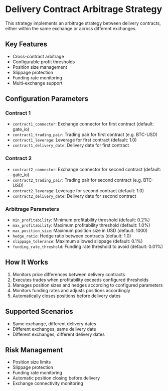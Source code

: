 # Delivery Contract Arbitrage Strategy

This strategy implements an arbitrage strategy between delivery contracts, either within the same exchange or across different exchanges.

## Key Features

- Cross-contract arbitrage
- Configurable profit thresholds
- Position size management
- Slippage protection
- Funding rate monitoring
- Multi-exchange support

## Configuration Parameters

### Contract 1
- `contract1_connector`: Exchange connector for first contract (default: gate_io)
- `contract1_trading_pair`: Trading pair for first contract (e.g. BTC-USD)
- `contract1_leverage`: Leverage for first contract (default: 1.0)
- `contract1_delivery_date`: Delivery date for first contract

### Contract 2
- `contract2_connector`: Exchange connector for second contract (default: gate_io)
- `contract2_trading_pair`: Trading pair for second contract (e.g. BTC-USD)
- `contract2_leverage`: Leverage for second contract (default: 1.0)
- `contract2_delivery_date`: Delivery date for second contract

### Arbitrage Parameters
- `min_profitability`: Minimum profitability threshold (default: 0.2%)
- `max_profitability`: Maximum profitability threshold (default: 1.0%)
- `max_position_size`: Maximum position size in USD (default: 1000)
- `hedge_ratio`: Hedge ratio between contracts (default: 1.0)
- `slippage_tolerance`: Maximum allowed slippage (default: 0.1%)
- `funding_rate_threshold`: Funding rate threshold to avoid (default: 0.01%)

## How It Works

1. Monitors price differences between delivery contracts
2. Executes trades when profitability exceeds configured thresholds
3. Manages position sizes and hedges according to configured parameters
4. Monitors funding rates and adjusts positions accordingly
5. Automatically closes positions before delivery dates

## Supported Scenarios

- Same exchange, different delivery dates
- Different exchanges, same delivery date
- Different exchanges, different delivery dates

## Risk Management

- Position size limits
- Slippage protection
- Funding rate monitoring
- Automatic position closing before delivery
- Exchange connectivity monitoring
